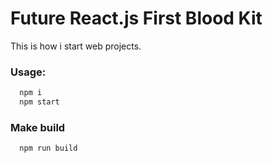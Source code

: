 # Future React.js First Blood Kit

This is how i start web projects.

### Usage:

```bash
  npm i
  npm start
```

### Make build

```bash
  npm run build
```
